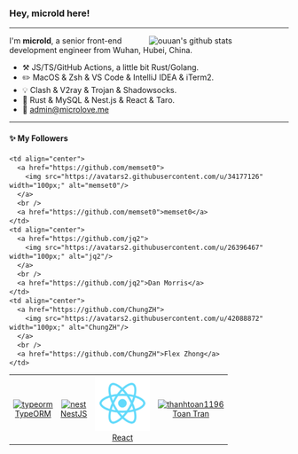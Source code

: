### Hey, microld here! 

---

<img align="right" alt="ouuan's github stats" width="50%" src="https://github-readme-stats.vercel.app/api?username=2627500295&show_icons=true">

I'm **microld**, a senior front-end development engineer from Wuhan, Hubei, China.

-   :hammer_and_pick: JS/TS/GitHub Actions, a little bit Rust/Golang.
-   :pencil2: MacOS & Zsh & VS Code & IntelliJ IDEA & iTerm2.
-   :bulb: Clash & V2ray & Trojan & Shadowsocks.
-   :thinking: Rust & MySQL & Nest.js & React & Taro.
-   :email: admin@microlove.me

---

#### :sparkles: My Followers

<table>
  <tr>
    <td align="center">
      <a href="https://github.com/typeorm/typeorm">
        <img src="https://avatars0.githubusercontent.com/u/20165699?s=200&v=4" width="100px;" alt="typeorm"/>
      </a>
      <br />
      <a href="https://github.com/typeorm/typeorm">TypeORM</a>
    </td>
    <!-- -->
    <td align="center">
      <a href="https://github.com/nestjs/nest">
        <img src="https://avatars1.githubusercontent.com/u/28507035?s=200&v=4" width="100px;" alt="nest"/>
      </a>
      <br />
      <a href="https://github.com/nestjs/nest">NestJS</a>
    </td>
    <!-- -->
    <td align="center">
      <a href="https://github.com/facebook/react">
        <img src="https://raw.githubusercontent.com/github/explore/80688e429a7d4ef2fca1e82350fe8e3517d3494d/topics/react/react.png" width="100px;" alt="react"/>
      </a>
      <br />
      <a href="https://github.com/facebook/react">React</a>
    </td>
    <!-- -->
    <td align="center">
      <a href="https://github.com/thanhtoan1196">
        <img src="https://avatars2.githubusercontent.com/u/16433547" width="100px;" alt="thanhtoan1196"/>
      </a>
      <br />
      <a href="https://github.com/thanhtoan1196">Toan Tran</a>
    </td>
    
    <td align="center">
      <a href="https://github.com/memset0">
        <img src="https://avatars2.githubusercontent.com/u/34177126" width="100px;" alt="memset0"/>
      </a>
      <br />
      <a href="https://github.com/memset0">memset0</a>
    </td>
    <td align="center">
      <a href="https://github.com/jq2">
        <img src="https://avatars2.githubusercontent.com/u/26396467" width="100px;" alt="jq2"/>
      </a>
      <br />
      <a href="https://github.com/jq2">Dan Morris</a>
    </td>
    <td align="center">
      <a href="https://github.com/ChungZH">
        <img src="https://avatars2.githubusercontent.com/u/42088872" width="100px;" alt="ChungZH"/>
      </a>
      <br />
      <a href="https://github.com/ChungZH">Flex Zhong</a>
    </td>
  </tr>
</table>


<!--
-   :package: Building Huozi and more
-   :seedling: Learning competitive programming
-   :man: Pronouns: he/him
-   :package: Building [CP Editor](https://github.com/cpeditor/cpeditor) and more


---


### Hi there 👋
-->
<!--
**2627500295/2627500295** is a ✨ _special_ ✨ repository because its `README.md` (this file) appears on your GitHub profile.

Here are some ideas to get you started:

- 🔭 I’m currently working on ...
- 🌱 I’m currently learning ...
- 👯 I’m looking to collaborate on ...
- 🤔 I’m looking for help with ...
- 💬 Ask me about ...
- 📫 How to reach me: ...
- 😄 Pronouns: ...
- ⚡ Fun fact: ...
-->
